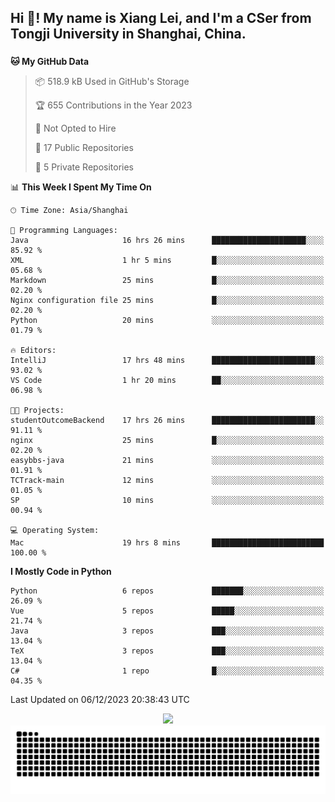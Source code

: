 <h2 align="left">Hi 👋! My name is Xiang Lei, and I'm a CSer from Tongji University in Shanghai, China.</h2>

###

<!--START_SECTION:waka-->
**🐱 My GitHub Data** 

> 📦 518.9 kB Used in GitHub's Storage 
 > 
> 🏆 655 Contributions in the Year 2023
 > 
> 🚫 Not Opted to Hire
 > 
> 📜 17 Public Repositories 
 > 
> 🔑 5 Private Repositories 
 > 
📊 **This Week I Spent My Time On** 

```text
🕑︎ Time Zone: Asia/Shanghai

💬 Programming Languages: 
Java                     16 hrs 26 mins      █████████████████████░░░░   85.92 % 
XML                      1 hr 5 mins         █░░░░░░░░░░░░░░░░░░░░░░░░   05.68 % 
Markdown                 25 mins             █░░░░░░░░░░░░░░░░░░░░░░░░   02.20 % 
Nginx configuration file 25 mins             █░░░░░░░░░░░░░░░░░░░░░░░░   02.20 % 
Python                   20 mins             ░░░░░░░░░░░░░░░░░░░░░░░░░   01.79 % 

🔥 Editors: 
IntelliJ                 17 hrs 48 mins      ███████████████████████░░   93.02 % 
VS Code                  1 hr 20 mins        ██░░░░░░░░░░░░░░░░░░░░░░░   06.98 % 

🐱‍💻 Projects: 
studentOutcomeBackend    17 hrs 26 mins      ███████████████████████░░   91.11 % 
nginx                    25 mins             █░░░░░░░░░░░░░░░░░░░░░░░░   02.20 % 
easybbs-java             21 mins             ░░░░░░░░░░░░░░░░░░░░░░░░░   01.91 % 
TCTrack-main             12 mins             ░░░░░░░░░░░░░░░░░░░░░░░░░   01.05 % 
SP                       10 mins             ░░░░░░░░░░░░░░░░░░░░░░░░░   00.94 % 

💻 Operating System: 
Mac                      19 hrs 8 mins       █████████████████████████   100.00 % 
```

**I Mostly Code in Python** 

```text
Python                   6 repos             ███████░░░░░░░░░░░░░░░░░░   26.09 % 
Vue                      5 repos             █████░░░░░░░░░░░░░░░░░░░░   21.74 % 
Java                     3 repos             ███░░░░░░░░░░░░░░░░░░░░░░   13.04 % 
TeX                      3 repos             ███░░░░░░░░░░░░░░░░░░░░░░   13.04 % 
C#                       1 repo              █░░░░░░░░░░░░░░░░░░░░░░░░   04.35 % 
```




 Last Updated on 06/12/2023 20:38:43 UTC
<!--END_SECTION:waka-->

<div align="center">
  <img src="https://github-readme-stats.vercel.app/api?username=Lei00764&show_icons=true&theme=radical" />
 </div>

 <div align="center">

<picture>
  <source media="(prefers-color-scheme: dark)" srcset="https://raw.githubusercontent.com/Lei00764/Lei00764/output/github-contribution-grid-snake-dark.svg">
  <source media="(prefers-color-scheme: light)" srcset="https://raw.githubusercontent.com/Lei00764/Lei00764/output/github-contribution-grid-snake.svg">
  <img alt="github contribution grid snake animation" src="https://raw.githubusercontent.com/Lei00764/Lei00764/output/github-contribution-grid-snake.svg">
</picture>

</div>




